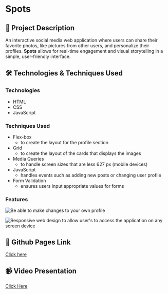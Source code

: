 # Spots

## 📖 Project Description

An interactive social media web application where users can share their favorite photos, like pictures from other users, and personalize their profiles. **Spots** allows for real-time engagement and visual storytelling in a simple, user-friendly interface.

## 🛠️ Technologies & Techniques Used

### Technologies

- HTML
- CSS
- JavaScript

### Techniques Used

- Flex-box
  - to create the layout for the profile section
- Grid
  - to create the layout of the cards that displays the images
- Media Queries
  - to handle screen sizes that are less 627 px (mobile devices)
- JavaScript
  - handles events such as adding new posts or changing user profile
- Form Validation
  - ensures users input appropriate values for forms

### Features

![Be able to make changes to your own profile](./images/demo/edit-profile.gif)

![Responsive web design to allow user's to access the application on any screen device](./images/demo/responsive-layout.gif)

## 🔗 Github Pages Link

[Click here](https://akshayk423.github.io/se_project_spots/)

## 📹 Video Presentation

[Click Here](https://youtu.be/TA4MdDVwRIQ)
